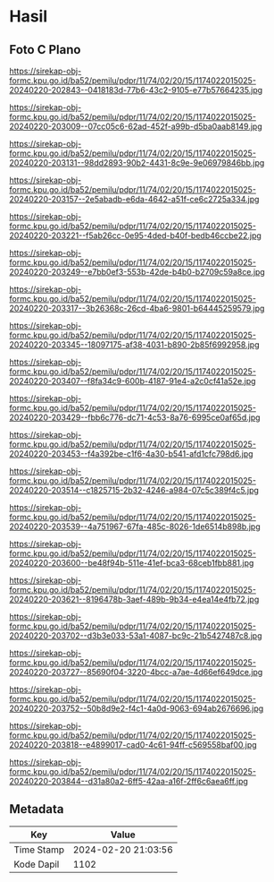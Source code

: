 # Hasil

## Foto C Plano

https://sirekap-obj-formc.kpu.go.id/ba52/pemilu/pdpr/11/74/02/20/15/1174022015025-20240220-202843--0418183d-77b6-43c2-9105-e77b57664235.jpg

https://sirekap-obj-formc.kpu.go.id/ba52/pemilu/pdpr/11/74/02/20/15/1174022015025-20240220-203009--07cc05c6-62ad-452f-a99b-d5ba0aab8149.jpg

https://sirekap-obj-formc.kpu.go.id/ba52/pemilu/pdpr/11/74/02/20/15/1174022015025-20240220-203131--98dd2893-90b2-4431-8c9e-9e06979846bb.jpg

https://sirekap-obj-formc.kpu.go.id/ba52/pemilu/pdpr/11/74/02/20/15/1174022015025-20240220-203157--2e5abadb-e6da-4642-a51f-ce6c2725a334.jpg

https://sirekap-obj-formc.kpu.go.id/ba52/pemilu/pdpr/11/74/02/20/15/1174022015025-20240220-203221--f5ab26cc-0e95-4ded-b40f-bedb46ccbe22.jpg

https://sirekap-obj-formc.kpu.go.id/ba52/pemilu/pdpr/11/74/02/20/15/1174022015025-20240220-203249--e7bb0ef3-553b-42de-b4b0-b2709c59a8ce.jpg

https://sirekap-obj-formc.kpu.go.id/ba52/pemilu/pdpr/11/74/02/20/15/1174022015025-20240220-203317--3b26368c-26cd-4ba6-9801-b64445259579.jpg

https://sirekap-obj-formc.kpu.go.id/ba52/pemilu/pdpr/11/74/02/20/15/1174022015025-20240220-203345--18097175-af38-4031-b890-2b85f6992958.jpg

https://sirekap-obj-formc.kpu.go.id/ba52/pemilu/pdpr/11/74/02/20/15/1174022015025-20240220-203407--f8fa34c9-600b-4187-91e4-a2c0cf41a52e.jpg

https://sirekap-obj-formc.kpu.go.id/ba52/pemilu/pdpr/11/74/02/20/15/1174022015025-20240220-203429--fbb6c776-dc71-4c53-8a76-6995ce0af65d.jpg

https://sirekap-obj-formc.kpu.go.id/ba52/pemilu/pdpr/11/74/02/20/15/1174022015025-20240220-203453--f4a392be-c1f6-4a30-b541-afd1cfc798d6.jpg

https://sirekap-obj-formc.kpu.go.id/ba52/pemilu/pdpr/11/74/02/20/15/1174022015025-20240220-203514--c1825715-2b32-4246-a984-07c5c389f4c5.jpg

https://sirekap-obj-formc.kpu.go.id/ba52/pemilu/pdpr/11/74/02/20/15/1174022015025-20240220-203539--4a751967-67fa-485c-8026-1de6514b898b.jpg

https://sirekap-obj-formc.kpu.go.id/ba52/pemilu/pdpr/11/74/02/20/15/1174022015025-20240220-203600--be48f94b-511e-41ef-bca3-68ceb1fbb881.jpg

https://sirekap-obj-formc.kpu.go.id/ba52/pemilu/pdpr/11/74/02/20/15/1174022015025-20240220-203621--8196478b-3aef-489b-9b34-e4ea14e4fb72.jpg

https://sirekap-obj-formc.kpu.go.id/ba52/pemilu/pdpr/11/74/02/20/15/1174022015025-20240220-203702--d3b3e033-53a1-4087-bc9c-21b5427487c8.jpg

https://sirekap-obj-formc.kpu.go.id/ba52/pemilu/pdpr/11/74/02/20/15/1174022015025-20240220-203727--85690f04-3220-4bcc-a7ae-4d66ef649dce.jpg

https://sirekap-obj-formc.kpu.go.id/ba52/pemilu/pdpr/11/74/02/20/15/1174022015025-20240220-203752--50b8d9e2-f4c1-4a0d-9063-694ab2676696.jpg

https://sirekap-obj-formc.kpu.go.id/ba52/pemilu/pdpr/11/74/02/20/15/1174022015025-20240220-203818--e4899017-cad0-4c61-94ff-c569558baf00.jpg

https://sirekap-obj-formc.kpu.go.id/ba52/pemilu/pdpr/11/74/02/20/15/1174022015025-20240220-203844--d31a80a2-6ff5-42aa-a16f-2ff6c6aea6ff.jpg


## Metadata

| Key        | Value               |
| ---------- | ------------------- |
| Time Stamp | 2024-02-20 21:03:56 |
| Kode Dapil | 1102                |



